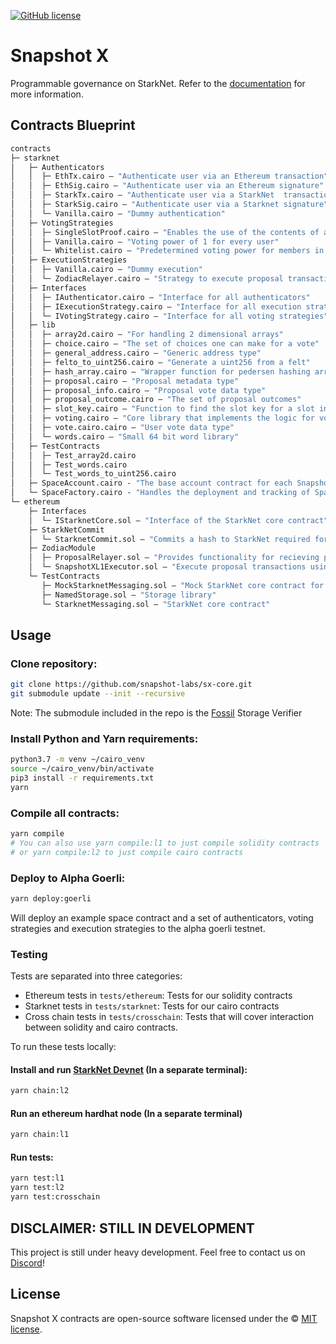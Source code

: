 [![GitHub license](https://img.shields.io/badge/license-MIT-blue.svg)](https://raw.githubusercontent.com/snapshot-labs/sx-core/master/LICENSE)

# Snapshot X

Programmable governance on StarkNet. Refer to the [documentation](https://docs.snapshotx.xyz) for more information.

## Contracts Blueprint
```ml
contracts
├─ starknet
│   ├─ Authenticators
│   │  ├─ EthTx.cairo — "Authenticate user via an Ethereum transaction"
│   │  ├─ EthSig.cairo — "Authenticate user via an Ethereum signature"
│   │  ├─ StarkTx.cairo — "Authenticate user via a StarkNet  transaction"
│   │  ├─ StarkSig.cairo — "Authenticate user via a Starknet signature"
│   │  └─ Vanilla.cairo — "Dummy authentication"
│   ├─ VotingStrategies
│   │  ├─ SingleSlotProof.cairo — "Enables the use of the contents of an Ethereum storage slot as voting power"
│   │  ├─ Vanilla.cairo — "Voting power of 1 for every user"
│   │  └─ Whitelist.cairo — "Predetermined voting power for members in a whitelist, otherwise zero"
│   ├─ ExecutionStrategies
│   │  ├─ Vanilla.cairo — "Dummy execution"
│   │  └─ ZodiacRelayer.cairo — "Strategy to execute proposal transactions using an Ethereum Gnosis Safe"
│   ├─ Interfaces
│   │  ├─ IAuthenticator.cairo — "Interface for all authenticators"
│   │  ├─ IExecutionStrategy.cairo — "Interface for all execution strategies"
│   │  └─ IVotingStrategy.cairo — "Interface for all voting strategies"
│   ├─ lib
│   │  ├─ array2d.cairo — "For handling 2 dimensional arrays"
│   │  ├─ choice.cairo — "The set of choices one can make for a vote"
│   │  ├─ general_address.cairo — "Generic address type"
│   │  ├─ felto_to_uint256.cairo — "Generate a uint256 from a felt"
│   │  ├─ hash_array.cairo — "Wrapper function for pedersen hashing arrays"
│   │  ├─ proposal.cairo — "Proposal metadata type"
│   │  ├─ proposal_info.cairo — "Proposal vote data type"
│   │  ├─ proposal_outcome.cairo — "The set of proposal outcomes"
│   │  ├─ slot_key.cairo — "Function to find the slot key for a slot in the Ethereum state"
│   │  ├─ voting.cairo — "Core library that implements the logic for voting in Snapshot X"
│   │  ├─ vote.cairo.cairo — "User vote data type"
│   │  └─ words.cairo — "Small 64 bit word library"
│   ├─ TestContracts
│   │  ├─ Test_array2d.cairo 
│   │  ├─ Test_words.cairo 
│   │  └─ Test_words_to_uint256.cairo 
│   ├─ SpaceAccount.cairo - "The base account contract for each Snapshot X space"
│   └─ SpaceFactory.cairo - "Handles the deployment and tracking of Space contracts"
└─ ethereum 
    ├─ Interfaces
    │  └─ IStarknetCore.sol — "Interface of the StarkNet core contract"
    ├─ StarkNetCommit
    │  └─ StarknetCommit.sol — "Commits a hash to StarkNet required for Ethereum transaction authentication"
    ├─ ZodiacModule
    │  ├─ ProposalRelayer.sol — "Provides functionality for recieving proposal data from StarkNet"
    │  └─ SnapshotXL1Executor.sol — "Execute proposal transactions using a Gnosis Safe"
    └─ TestContracts
       ├─ MockStarknetMessaging.sol — "Mock StarkNet core contract for testing purposes"
       ├─ NamedStorage.sol — "Storage library"
       └─ StarknetMessaging.sol — "StarkNet core contract"

```

## Usage

### Clone repository:

```bash 
git clone https://github.com/snapshot-labs/sx-core.git
git submodule update --init --recursive
```
Note: The submodule included in the repo is the [Fossil](https://github.com/OilerNetwork/fossil) Storage Verifier

### Install Python and Yarn requirements: 

```bash
python3.7 -m venv ~/cairo_venv
source ~/cairo_venv/bin/activate
pip3 install -r requirements.txt
yarn
```

### Compile all contracts:

```bash
yarn compile
# You can also use yarn compile:l1 to just compile solidity contracts
# or yarn compile:l2 to just compile cairo contracts
```

### Deploy to Alpha Goerli:

```bash 
yarn deploy:goerli
```
Will deploy an example space contract and a set of authenticators, voting strategies and execution strategies to the alpha goerli testnet. 

### Testing

Tests are separated into three categories:

- Ethereum tests in `tests/ethereum`: Tests for our solidity contracts
- Starknet tests in `tests/starknet`: Tests for our cairo contracts
- Cross chain tests in `tests/crosschain`: Tests that will cover interaction between solidity and cairo contracts.

To run these tests locally: 

#### Install and run [StarkNet Devnet](https://github.com/Shard-Labs/starknet-devnet) (In a separate terminal):
```bash
yarn chain:l2
```

#### Run an ethereum hardhat node (In a separate terminal)

```bash
yarn chain:l1
```

#### Run tests:
```bash
yarn test:l1
yarn test:l2 
yarn test:crosschain
```

## DISCLAIMER: STILL IN DEVELOPMENT

This project is still under heavy development. Feel free to contact us on [Discord](https://discord.snapshot.org)!

## License

Snapshot X contracts are open-source software licensed under the © [MIT license](LICENSE).

